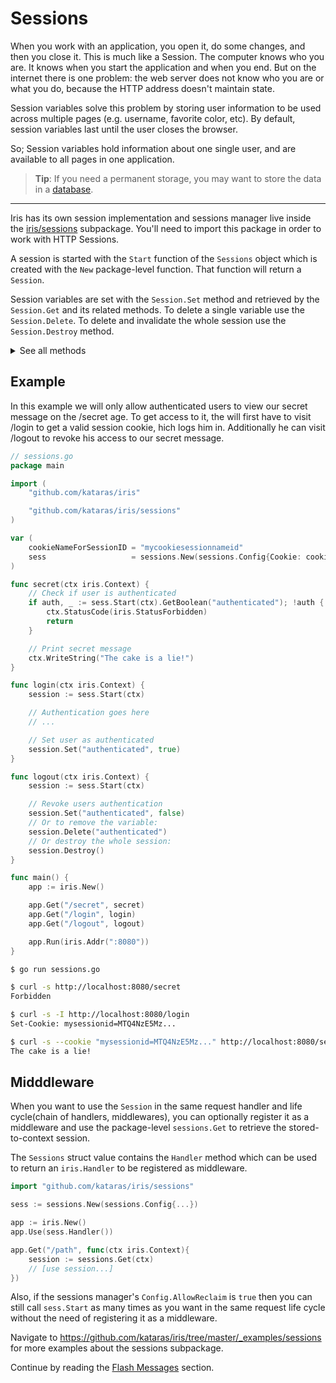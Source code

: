 # Sessions

When you work with an application, you open it, do some changes, and then you close it. This is much like a Session. The computer knows who you are. It knows when you start the application and when you end. But on the internet there is one problem: the web server does not know who you are or what you do, because the HTTP address doesn't maintain state.

Session variables solve this problem by storing user information to be used across multiple pages (e.g. username, favorite color, etc). By default, session variables last until the user closes the browser.

So; Session variables hold information about one single user, and are available to all pages in one application.

> **Tip**: If you need a permanent storage, you may want to store the data in a [database](Sessions-database).

-------

Iris has its own session implementation and sessions manager live inside the [iris/sessions](https://github.com/kataras/iris/tree/master/sessions) subpackage. You'll need to import this package in order to work with HTTP Sessions.

A session is started with the `Start` function of the `Sessions` object which is created with the `New` package-level function. That function will return a `Session`.

Session variables are set with the `Session.Set` method and retrieved by the `Session.Get` and its related methods. To delete a single variable use the `Session.Delete`. To delete and invalidate the whole session use the `Session.Destroy` method.

<details>
<summary>See all methods</summary>

The sessions manager is created using the `New` package-level function.

```go
import "github.com/kataras/iris/sessions"

sess := sessions.New(sessions.Config{Cookie: "cookieName", ...})
```

Where `Config` looks like that.

```go
SessionIDGenerator func(iris.Context) string

// Defaults to "irissessionid".
Cookie string

CookieSecureTLS bool

// Defaults to false.
AllowReclaim bool

// Defaults to nil.
Encode func(cookieName string, value interface{}) (string, error)
// Defaults to nil.
Decode func(cookieName string, cookieValue string, v interface{}) error
// Defaults to nil.
Encoding Encoding

// Defaults to infinitive/unlimited life duration(0).
Expires time.Duration

// Defaults to false.
DisableSubdomainPersistence bool
```

The return value a `Sessions` pointer exports the following methods.

```go
Start(ctx iris.Context,
    cookieOptions ...iris.CookieOption) *Session

Destroy()
DestroyAll()
DestroyByID(sessID string)
OnDestroy(callback func(sid string))

ShiftExpiration(ctx iris.Context,
    cookieOptions ...iris.CookieOption) error
UpdateExpiration(ctx iris.Context, expires time.Duration,
    cookieOptions ...iris.CookieOption) error

UseDatabase(db Database)
```

Where `CookieOption` is just a `func(*http.Cookie)` which allows to customize cookie's properties.

The `Start` method returns a `Session` pointer value which exports its own methods to work per session.

```go
func (ctx iris.Context) {
    session := sess.Start(ctx)
     .ID() string
     .IsNew() bool

     .Set(key string, value interface{})
     .SetImmutable(key string, value interface{})
     .GetAll() map[string]interface{}
     .Delete(key string) bool
     .Clear()

     .Get(key string) interface{}
     .GetString(key string) string
     .GetStringDefault(key string, defaultValue string) string
     .GetInt(key string) (int, error)
     .GetIntDefault(key string, defaultValue int) int
     .Increment(key string, n int) (newValue int)
     .Decrement(key string, n int) (newValue int)
     .GetInt64(key string) (int64, error)
     .GetInt64Default(key string, defaultValue int64) int64
     .GetFloat32(key string) (float32, error)
     .GetFloat32Default(key string, defaultValue float32) float32
     .GetFloat64(key string) (float64, error)
     .GetFloat64Default(key string, defaultValue float64) float64
     .GetBoolean(key string) (bool, error)
     .GetBooleanDefault(key string, defaultValue bool) bool

     .SetFlash(key string, value interface{})
     .HasFlash() bool
     .GetFlashes() map[string]interface{}

     .PeekFlash(key string) interface{}
     .GetFlash(key string) interface{}
     .GetFlashString(key string) string
     .GetFlashStringDefault(key string, defaultValue string) string

     .DeleteFlash(key string)
     .ClearFlashes()

     .Destroy()
}

```

</details>

## Example

In this example we will only allow authenticated users to view our secret message on the /secret age. To get access to it, the will first have to visit /login to get a valid session cookie, hich logs him in. Additionally he can visit /logout to revoke his access to our secret message.

```go
// sessions.go
package main

import (
    "github.com/kataras/iris"

    "github.com/kataras/iris/sessions"
)

var (
    cookieNameForSessionID = "mycookiesessionnameid"
    sess                   = sessions.New(sessions.Config{Cookie: cookieNameForSessionID})
)

func secret(ctx iris.Context) {
    // Check if user is authenticated
    if auth, _ := sess.Start(ctx).GetBoolean("authenticated"); !auth {
        ctx.StatusCode(iris.StatusForbidden)
        return
    }

    // Print secret message
    ctx.WriteString("The cake is a lie!")
}

func login(ctx iris.Context) {
    session := sess.Start(ctx)

    // Authentication goes here
    // ...

    // Set user as authenticated
    session.Set("authenticated", true)
}

func logout(ctx iris.Context) {
    session := sess.Start(ctx)

    // Revoke users authentication
    session.Set("authenticated", false)
    // Or to remove the variable:
    session.Delete("authenticated")
    // Or destroy the whole session:
    session.Destroy()
}

func main() {
    app := iris.New()

    app.Get("/secret", secret)
    app.Get("/login", login)
    app.Get("/logout", logout)

    app.Run(iris.Addr(":8080"))
}
```

```sh
$ go run sessions.go

$ curl -s http://localhost:8080/secret
Forbidden

$ curl -s -I http://localhost:8080/login
Set-Cookie: mysessionid=MTQ4NzE5Mz...

$ curl -s --cookie "mysessionid=MTQ4NzE5Mz..." http://localhost:8080/secret
The cake is a lie!
```

## Midddleware

When you want to use the `Session` in the same request handler and life cycle(chain of handlers, middlewares), you can
optionally register it as a middleware and use the package-level `sessions.Get` to retrieve the stored-to-context session.

The `Sessions` struct value contains the `Handler` method which can be used to return an `iris.Handler` to be registered as middleware. 

```go
import "github.com/kataras/iris/sessions"

sess := sessions.New(sessions.Config{...})

app := iris.New()
app.Use(sess.Handler())

app.Get("/path", func(ctx iris.Context){
    session := sessions.Get(ctx)
    // [use session...]
})
```

Also, if the sessions manager's `Config.AllowReclaim` is `true` then you can still call `sess.Start` as many times as you want in the same request life cycle without the need of registering it as a middleware.

Navigate to <https://github.com/kataras/iris/tree/master/_examples/sessions> for more examples about the sessions subpackage.

Continue by reading the [Flash Messages](Sessions-flash-messages) section.
